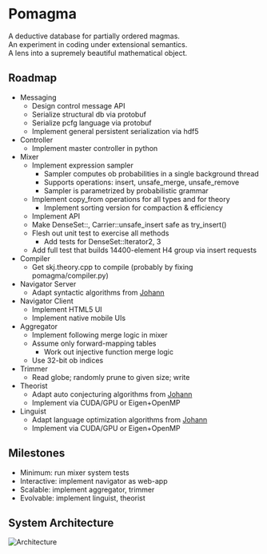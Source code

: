 Pomagma
=======

A deductive database for partially ordered magmas.<br />
An experiment in coding under extensional semantics.<br />
A lens into a supremely beautiful mathematical object.

Roadmap
-------

- Messaging
    - Design control message API
    - Serialize structural db via protobuf
    - Serialize pcfg language via protobuf
    - Implement general persistent serialization via hdf5
- Controller
    - Implement master controller in python
- Mixer
    - Implement expression sampler
        - Sampler computes ob probabilities in a single background thread
        - Supports operations: insert, unsafe_merge, unsafe_remove
        - Sampler is parametrized by probabilistic grammar
    - Implement copy_from operations for all types and for theory
        - Implement sorting version for compaction & efficiency
    - Implement API
    - Make DenseSet::, Carrier::unsafe_insert safe as try_insert()
    - Flesh out unit test to exercise all methods
        - Add tests for DenseSet::Iterator2, 3
    - Add full test that builds 14400-element H4 group via insert requests
- Compiler
    - Get skj.theory.cpp to compile (probably by fixing pomagma/compiler.py)
- Navigator Server
    - Adapt syntactic algorithms from [Johann](http://github.com/fritzo/Johann)
- Navigator Client
    - Implement HTML5 UI
    - Implement native mobile UIs
- Aggregator
    - Implement following merge logic in mixer
    - Assume only forward-mapping tables
        - Work out injective function merge logic
    - Use 32-bit ob indices
- Trimmer
    - Read globe; randomly prune to given size; write
- Theorist
    - Adapt auto conjecturing algorithms from [Johann](http://github.com/fritzo/Johann)
    - Implement via CUDA/GPU or Eigen+OpenMP
- Linguist
    - Adapt language optimization algorithms from [Johann](http://github.com/fritzo/Johann)
    - Implement via CUDA/GPU or Eigen+OpenMP

Milestones
----------

- Minimum: run mixer system tests
- Interactive: implement navigator as web-app
- Scalable: implement aggregator, trimmer
- Evolvable: implement linguist, theorist

System Architecture
-------------------

![Architecture](pomagma/raw/master/doc/architecture.png)


